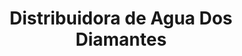 ---
title: "Distribuidora de Agua Dos Diamantes"
url: /santo-domingo/distribuidora-de-agua-dos-diamantes/
shop: agua
---